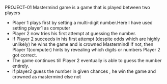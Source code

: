 PROJECT-01
Mastermind game is a game that is played between two players 

* Player 1 plays first by setting a multi-digit number.Here I have used setting player1 as computer
* Player 2 now tries his first attempt at guessing the number.
* If Player 2 succeeds in his first attempt (despite odds which are highly unlikely) he wins the game and is crowned Mastermind! If not, then Player 1(computer) hints by revealing which digits or numbers Player 2 got correct.
* The game continues till Player 2 eventually is able to guess the number entirely.
* if player2 guess the number in given chances , he win the game and crowned as mastermind else not
